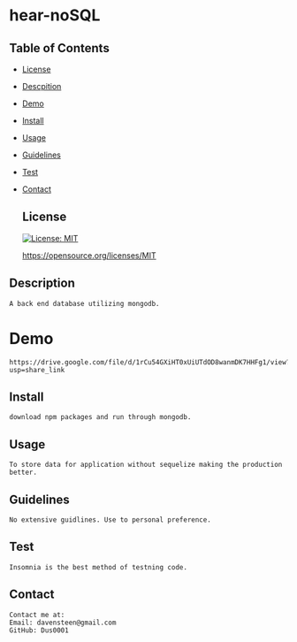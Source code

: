 # hear-noSQL

  ## Table of Contents
  * [License](#license)
  * [Descpition](#descrpition)
  * [Demo](#demo)
  * [Install](#install)
  * [Usage](#usage)
  * [Guidelines](#guidlines)
  * [Test](#test)
  * [Contact](#contact)

  
     ## License

    [![License: MIT](https://img.shields.io/badge/License-MIT-yellow.svg)](https://opensource.org/licenses/MIT)

    https://opensource.org/licenses/MIT
    

  ## Description
    A back end database utilizing mongodb.
    
  # Demo
    https://drive.google.com/file/d/1rCu54GXiHT0xUiUTdOD8wanmDK7HHFg1/view?usp=share_link

  ## Install
    download npm packages and run through mongodb.
  ## Usage
    To store data for application without sequelize making the production better.
  ## Guidelines
    No extensive guidlines. Use to personal preference.

  ## Test
    Insomnia is the best method of testning code.
  ## Contact
    Contact me at:
    Email: davensteen@gmail.com
    GitHub: Dus0001

